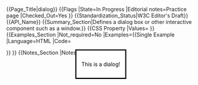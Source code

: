 {{Page_Title|dialog}}
{{Flags
|State=In Progress
|Editorial notes=Practice page
|Checked_Out=Yes
}}
{{Standardization_Status|W3C Editor's Draft}}
{{API_Name}}
{{Summary_Section|Defines a dialog box or other interactive component such as a window.}}
{{CSS Property
|Values=
}}
{{Examples_Section
|Not_required=No
|Examples={{Single Example
|Language=HTML
|Code=<dialog open>
  <p>This is a dialog!</p>
</dialog>
}}
}}
{{Notes_Section
|Notes=The <dialog> tag defines any interactive component such as a dialog box or window. The <dialog> tag is written as <dialog></dialog> with the content of the dialog box inserted between the opening and closing tags. Different styles can be added to enhance the presentation. Examples of <dialog> include dialog box, inspector, or window. 

Supported Browsers: Google Chrome, Opera Mini and 
Safari.

The <dialog> tag is new in HTML5.
}}
{{Related_Specifications_Section
|Specifications=
}}
{{See_Also_Section
|Topic_clusters=HTML
}}
{{Topics|HTML}}
{{External_Attribution
|Is_CC-BY-SA=No
}}
{{Compatibility_Section
|Not_required=Yes
|Imported_tables=
|Desktop_rows=
|Mobile_rows=
|Notes_rows=
}}